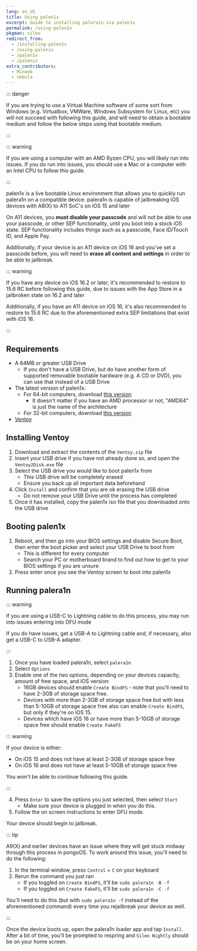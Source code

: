 ```yaml
---
lang: en_US
title: Using palen1x
excerpt: Guide to installing palera1n via palen1x
permalink: /using-palen1x
pkgman: sileo
redirect_from:
  - /installing-palen1x
  - /using-palenix
  - /palen1x
  - /palenix
extra_contributors:
  - Mineek
  - nebula
---
```


::: danger

If you are trying to use a Virtual Machine software of some sort from Windows (e.g. Virtualbox, VMWare, Windows Subsystem for Linux, etc) you will not succeed with following this guide, and will need to obtain a bootable medium and follow the below steps using that bootable medium.

:::

::: warning

If you are using a computer with an AMD Ryzen CPU, you will likely run into issues. If you do run into issues, you should use a Mac or a computer with an Intel CPU to follow this guide.

:::

palen1x is a live bootable Linux environment that allows you to quickly run palera1n on a compatible device. palera1n is capable of jailbreaking iOS devices with A8(X) to A11 SoC's on iOS 15 and later

On A11 devices, you **must disable your passcode** and will not be able to use your passcode, or other SEP functionality, until you boot into a stock iOS state. SEP functionality includes things such as a passcode, Face ID/Touch ID, and Apple Pay. 

Additionally, if your device is an A11 device on iOS 16 and you've set a passcode before, you will need to **erase all content and settings** in order to be able to jailbreak.

::: warning

If you have any device on iOS 16.2 or later, it's recommended to <router-link to="/restoring-to-15-6">restore to 15.6 RC</router-link> before following this guide, due to issues with the App Store in a jailbroken state on 16.2 and later

Additionally, if you have an A11 device on iOS 16, it's also recommended to <router-link to="/restoring-to-15-6">restore to 15.6 RC</router-link> due to the aforementioned extra SEP limitations that exist with iOS 16.

:::

## Requirements

- A 64MB or greater USB Drive
    - If you don't have a USB Drive, but do have another form of supported removable bootable hardware (e.g. A CD or DVD), you can use that instead of a USB Drive
- The latest version of palen1x:
    - For 64-bit computers, download [this version](https://cdn.nickchan.lol/palera1n/artifacts/palen1x/c-palen1x-v1.0.6-amd64.iso)
        - It doesn't matter if you have an AMD processor or not, "AMD64" is just the name of the architecture
    - For 32-bit computers, download [this version](https://cdn.nickchan.lol/palera1n/artifacts/palen1x/c-palen1x-v1.0.6-i686.iso)
- [Ventoy](https://github.com/ventoy/Ventoy/releases)

## Installing Ventoy

1. Download and extract the contents of the `Ventoy.zip` file
1. Insert your USB drive if you have not already done so, and open the `Ventoy2Disk.exe` file
1. Select the USB drive you would like to boot palen1x from
    - This USB drive will be completely erased
    - Ensure you back up all important data beforehand
1. Click `Install` and confirm that you are ok erasing the USB drive
    - Do not remove your USB Drive until the process has completed
1. Once it has installed, copy the palen1x iso file that you downloaded onto the USB drive

## Booting palen1x

1. Reboot, and then go into your BIOS settings and disable Secure Boot, then enter the boot picker and select your USB Drive to boot from
    - This is different for every computer
    - Search your PC or motherboard brand to find out how to get to your BIOS settings if you are unsure
1. Press enter once you see the Ventoy screen to boot into palen1x

## Running palera1n

::: warning

If you are using a USB-C to Lightning cable to do this process, you may run into issues entering into DFU mode

If you do have issues, get a USB-A to Lightning cable and, if necessary, also get a USB-C to USB-A adapter.

:::

1. Once you have loaded palera1n, select `palera1n`
1. Select `Options`
1. Enable one of the two options, depending on your devices capacity, amount of free space, and iOS version:
    - 16GB devices should enable `Create BindFS` - note that you'll need to have 2-3GB of storage space free.
    - Devices with more than 2-3GB of storage space free but with less than 5-10GB of storage space free also can enable `Create BindFS`, but only if they're on iOS 15.
    - Devices which have iOS 16 or have more than 5-10GB of storage space free should enable `Create FakeFS`

::: warning

If your device is either:
   - On iOS 15 and does not have at least 2-3GB of storage space free
   - On iOS 16 and does not have at least 5-10GB of storage space free

You won't be able to continue following this guide.

:::

4. Press `Enter` to save the options you just selected, then select `Start`
    - Make sure your device is plugged in when you do this.
5. Follow the on screen instructions to enter <router-link to="/faq/#what-is-dfu-mode">DFU mode</router-link>.

Your device should begin to jailbreak.

::: tip

A9(X) and earlier devices have an issue where they will get stuck midway through this process in pongoOS. To work around this issue, you'll need to do the following:

1. In the terminal window, press `Control` + `C` on your keyboard
1. Rerun the command you just ran
    - If you toggled on `Create BindFS`, it'll be `sudo palera1n -B -f`
    - If you toggled on `Create FakeFS`, it'll be `sudo palera1n -C -f`

You'll need to do this (but with `sudo palera1n -f` instead of the aforementioned command) every time you rejailbreak your device as well.

:::

Once the device boots up, open the palera1n loader app and tap `Install`. After a bit of time, you'll be prompted to respring and `Sileo Nightly` should be on your home screen.